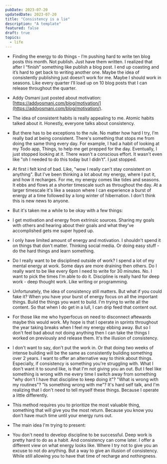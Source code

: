 ```yaml
---
pubDate: 2023-07-20
updatedDate: 2023-07-20
title: "Consistency is a lie"
description: "A template"
featured: false
draft: true
topics:
  - life
---
```


- Finding the energy to do things - I’m pushing hard to write ten blog posts this month. Not publish. Just have them written. I realized that after I “finish” something like publish a blog post. I end up coasting and it’s hard to get back to writing another one. Maybe the idea of consistently publishing just doesn’t work for me. Maybe I should work in seasons. Like every quarter I’ll load up on 10 blog posts that I can release throughout the quarter.

- Addy Osmani just posted about motivation: [https://addyosmani.com/blog/motivation/](https://addyosmani.com/blog/motivation/).
- The idea of consistent habits is really appealing to me. Atomic habits talked about it. Honestly, everyone talks about consistency.
- But there has to be exceptions to the rule. No matter how hard I try, I'm really bad at being consistent. There's something that stops me from doing the same thing every day. For example, I had a habit of looking at my Todo app, Things, to help me get prepped for the day. Eventually, I just stopped looking at it. There wasn't a conscious effort. It wasn't even like "oh I needed to do this today but I didn't". I just stopped.
- At first i felt kind of bad. Like, "wow I really can't stay consistent on anything". But I've been thinking a lot about my energy, where I put it, and how it recharges. For me, my energy comes like tides and seasons. It ebbs and flows at a shorter timescale such as throughout the day. At a larger timescale it's like a season where I can experience a burst of energy at a time followed by a long winter of hibernation. I don't think this is new news to anyone.
- But it's taken me a while to be okay with a few things:

- I get motivation and energy from extrinsic sources. Sharing my goals with others and hearing about their goals and what they've accomplished gets me super hyped up.
- I only have limited amount of energy and motivation. I shouldn't spend it on things that don't matter. Thinking social media. Or doing easy stuff - do the hard things and learn something.
- Do I really want to be disciplined outside of work? I spend a lot of my mental energy at work. Some days are more draining then others. Do I really want to be like every 6pm I need to write for 30 minutes. No. I want to pick the times I'm able to do it. Discipline is really hard for deep work - deep thought work. Like writing or programming.

- Unfortunately, the idea of consistency still matters. But what if you could fake it? When you have your burst of energy focus on all the important things. Build the things you want to build. I'm trying to write all the content. So that when I do get in a lull, I can drip feed that content out.
- For those like me who hyperfocus on need to disconnect aftewards maybe this would work. My hope is that I operate in sprints throughout the year taking breaks when I feel my energy ebbing away. But so I don't feel bad about not doing anything then I can take the things I worked on previously and release them. It's the illusion of consistency.

- I don't want to say, don't put the work in. Or that doing two weeks of intense building will be the same as consistently building something over 2 years. I want to offer an alternative way to think about things. Especially, if consistency is something you're struggling with. What I don't want it to sound like, is that I'm not giving you an out. But I feel like something is wrong with me every time I switch away from something "why don't I have that discipline to keep doing it"? "What is wrong with my routines"? "Is something wrong with me"? It's hard self talk, and I'm realizing that I don't need to tell myself these things. Because I operate a little differently.
- This method requires you to prioritize the most valuable thing, something that will give you the most return. Because you know you don't have much time until your energy runs out.

- The main idea I'm trying to present:

- You don't need to develop discipline to be successful. Deep work is pretty hard to do as a habit. And consistency can come later. I offer a different view on what energy looks like. Where I try not to give you an excuse to not do anything. But a way to give an illusion of consistency. While still allowing you to have that time of recharge and nothingness.